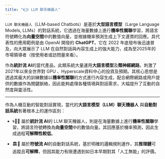 ```yaml
---
title: "🌀🧞‍♀️ LLM 聊天機器人"
---
```

`LLM 聊天機器人`（LLM-based Chatbots）是基於**大型語言模型**（Large Language Models, LLMs）的對話系統，它透過在海量數據上進行**機率性關聯**學習，將語言符號轉化為**向量空間**中的數值向量，並根據機率預測生成上下文連貫的回應。具代表性的應用範例是由 OpenAI 開發的 **ChatGPT**。它在 2022 年底發布後迅速普及，向大眾展示了 LLM 在自然對話與內容生成上的強大能力，成為至2025年的市場領導者（按使用者或訪問量來看）。

作為**統計流 AI**的當代產品，此類系統大量運用**大語言模型**及**類神經網路**，刺激了202?年以來全世界對 GPU 、Hyperscale資料中心的投資及預期。其核心思想是透過其龐大的訓練數據以**機率性關聯**的方式進行內容生成，配合網際網路或用戶提供的數據作為關鍵脈絡，因此能夠處理各種情境與對話需求，大幅提升了互動的自然度與靈活性。

***

作為人機互動的智能對話實現，當代的**大語言模型（LLM）聊天機器人** 與**自動對話系統**有著根本上的運作區別：

- 🌀🧞‍♀️ 屬於**統計流 AI**的 LLM 聊天機器人，則是在海量數據上進行**機率性關聯**學習，將語言符號轉換為**向量空間**中的數值向量。其回應基於機率預測，因此生成過程**可解釋性較低**。

- 🏛️💬 屬於**符號流 AI**的自動對話系統，基於明確的邏輯規則運作，其**推理鏈**可追蹤且**可解釋**，但因其能力有限遭遇到如日本早期對其「人工無能」的評價。
    
